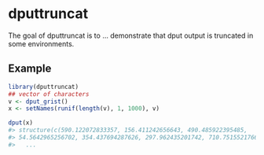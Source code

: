 <!-- README.md is generated from README.Rmd. Please edit that file -->
dputtruncat
===========

The goal of dputtruncat is to ... demonstrate that dput output is truncated in some environments.

Example
-------

``` r
library(dputtruncat)
## vector of characters
v <- dput_grist()
x <- setNames(runif(length(v), 1, 1000), v)

dput(x)
#> structure(c(590.122072833357, 156.411242656643, 490.485922395485, 
#> 54.5642965256702, 354.437694287626, 297.962435201742, 710.751552176662, 
#>   ...
```
